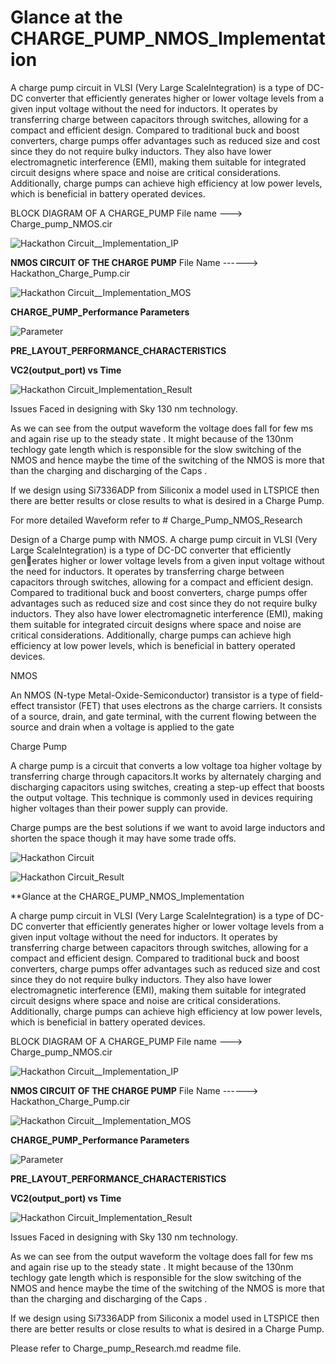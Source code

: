 # Glance at the CHARGE_PUMP_NMOS_Implementation

A charge pump circuit in VLSI (Very Large ScaleIntegration) is a type of DC-DC converter that efficiently generates higher or lower voltage levels from a given input voltage without the need for inductors. It operates by transferring charge between capacitors through switches, allowing for a compact and efficient design. Compared to traditional buck and boost converters, charge pumps offer advantages such as reduced size and cost since they do not require bulky inductors. They also have lower electromagnetic interference (EMI), making them suitable for integrated circuit designs where space and noise are critical considerations. Additionally, charge pumps can achieve high efficiency at low power levels, which is beneficial in battery operated devices.

BLOCK DIAGRAM OF A CHARGE_PUMP File name ---> Charge_pump_NMOS.cir

![Hackathon Circuit__Implementation_IP](https://github.com/user-attachments/assets/94af78ab-df3e-4d38-96d9-e95ac57d7de8)


**NMOS CIRCUIT OF THE CHARGE PUMP**   File Name ------> Hackathon_Charge_Pump.cir

![Hackathon Circuit__Implementation_MOS](https://github.com/user-attachments/assets/17510b1b-4b27-424a-b3ac-792eaed3af5f)

**CHARGE_PUMP_Performance Parameters**

![Parameter](https://github.com/user-attachments/assets/af5814f5-bf1f-4c7b-8617-1c7967e8c28a)



**PRE_LAYOUT_PERFORMANCE_CHARACTERISTICS**

**VC2(output_port) vs Time**

![Hackathon Circuit_Implementation_Result](https://github.com/user-attachments/assets/fecbbc9a-2895-4adf-8458-d309eca38226)


Issues Faced in designing with Sky 130 nm technology.

As we can see from the output waveform the voltage does fall for few ms and again rise up to the steady state . It might because of the 130nm techlogy gate length which is responsible for the slow switching of the NMOS and hence maybe the time of the switching of the NMOS is more that than the charging and discharging of the Caps .

If we design using Si7336ADP from Siliconix a model used in LTSPICE then there are better results or close results to what is desired in a Charge Pump.

For more detailed Waveform refer to # Charge_Pump_NMOS_Research

Design of a Charge pump with NMOS.
A charge pump circuit in VLSI (Very Large ScaleIntegration) is a type of DC-DC converter that efficiently generates higher or lower voltage levels from a given input voltage
without the need for inductors. It operates by transferring charge between capacitors through switches, allowing for a compact and efficient design. Compared to traditional buck and boost
converters, charge pumps offer advantages such as reduced size and cost since they do not require bulky inductors. They also have lower electromagnetic interference (EMI), making them
suitable for integrated circuit designs where space and noise are critical considerations. Additionally, charge pumps can achieve
high efficiency at low power levels, which is beneficial in battery operated devices. 

NMOS

An NMOS (N-type Metal-Oxide-Semiconductor) transistor is a type of field-effect transistor (FET) that uses electrons as the charge carriers. It consists of a source, drain, and gate terminal, with the current flowing between the source and drain when a voltage is applied to the gate

Charge Pump

A charge pump is a circuit that converts a low voltage toa higher voltage by transferring charge through capacitors.It works by alternately charging and discharging capacitors using switches, creating a step-up effect that boosts the output voltage. This technique is commonly used in devices requiring higher voltages than their power supply can provide.

Charge pumps are the best solutions if we want to avoid large inductors and shorten the space though it may have some trade offs.

![Hackathon Circuit](https://github.com/user-attachments/assets/79d7cb6c-635b-4a6a-a54e-08ca756a1835)


![Hackathon Circuit_Result](https://github.com/user-attachments/assets/c81c8b37-3e98-4b8c-882c-d427c2f8aaee)


**Glance at the CHARGE_PUMP_NMOS_Implementation

A charge pump circuit in VLSI (Very Large ScaleIntegration) is a type of DC-DC converter that efficiently generates higher or lower voltage levels from a given input voltage without the need for inductors. It operates by transferring charge between capacitors through switches, allowing for a compact and efficient design. Compared to traditional buck and boost converters, charge pumps offer advantages such as reduced size and cost since they do not require bulky inductors. They also have lower electromagnetic interference (EMI), making them suitable for integrated circuit designs where space and noise are critical considerations. Additionally, charge pumps can achieve high efficiency at low power levels, which is beneficial in battery operated devices.

BLOCK DIAGRAM OF A CHARGE_PUMP File name ---> Charge_pump_NMOS.cir

![Hackathon Circuit__Implementation_IP](https://github.com/user-attachments/assets/94af78ab-df3e-4d38-96d9-e95ac57d7de8)


**NMOS CIRCUIT OF THE CHARGE PUMP**   File Name ------> Hackathon_Charge_Pump.cir

![Hackathon Circuit__Implementation_MOS](https://github.com/user-attachments/assets/17510b1b-4b27-424a-b3ac-792eaed3af5f)

**CHARGE_PUMP_Performance Parameters**

![Parameter](https://github.com/user-attachments/assets/af5814f5-bf1f-4c7b-8617-1c7967e8c28a)



**PRE_LAYOUT_PERFORMANCE_CHARACTERISTICS**

**VC2(output_port) vs Time**

![Hackathon Circuit_Implementation_Result](https://github.com/user-attachments/assets/fecbbc9a-2895-4adf-8458-d309eca38226)


Issues Faced in designing with Sky 130 nm technology.

As we can see from the output waveform the voltage does fall for few ms and again rise up to the steady state . It might because of the 130nm techlogy gate length which is responsible for the slow switching of the NMOS and hence maybe the time of the switching of the NMOS is more that than the charging and discharging of the Caps .

If we design using Si7336ADP from Siliconix a model used in LTSPICE then there are better results or close results to what is desired in a Charge Pump.

Please refer to Charge_pump_Research.md readme file.
